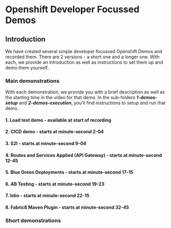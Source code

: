 # Openshift Developer Focussed Demos

## Introduction
We have created several simple developer focussed Openshift Demos and recorded them. There are 2 versions - a short one and a longer one. With each, we provide an introduction as well as instructions to set them up and demo them yourself.

### Main demonstrations
With each demonstration, we provide you with a brief description as well as the starting time in the video for that demo. In the sub-folders **_1-demos-setup_** and **_2-demos-execution_**, you'll find instructions to setup and run that demo.

#### 1. Load test demo - available at start of recording
#### 2. CICD demo - starts at minute-second 2-04
#### 3. S2I - starts at minute-second 9-04
#### 4. Routes and Services Applied (API Gateway) - starts at minute-second 12-45
#### 5. Blue Green Deployments - starts at minute-second 17-15
#### 6. AB Testing - starts at minute-second 19-23
#### 7. Istio - starts at minute-second 22-15
#### 8. Fabric8 Maven Plugin - starts at minute-second 32-45

### Short demonstrations


